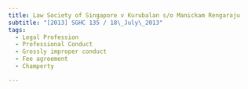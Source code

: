 ```yaml
---
title: Law Society of Singapore v Kurubalan s/o Manickam Rengaraju 
subtitle: "[2013] SGHC 135 / 18\_July\_2013"
tags:
  - Legal Profession
  - Professional Conduct
  - Grossly improper conduct
  - Fee agreement
  - Champerty

---
```


